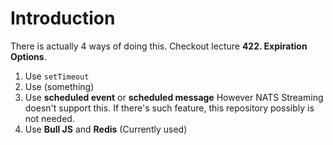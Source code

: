 # Introduction
There is actually 4 ways of doing this. Checkout lecture **422. Expiration Options**. 

1. Use `setTimeout`
2. Use (something)
3. Use **scheduled event** or **scheduled message**
However NATS Streaming doesn't support this. If there's such feature, this repository possibly is not needed.
4. Use **Bull JS** and **Redis** (Currently used)